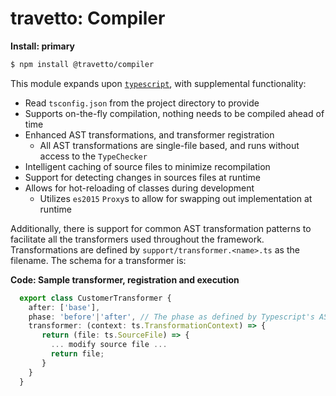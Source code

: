 travetto: Compiler
===


**Install: primary**
```bash
$ npm install @travetto/compiler
```


This module expands upon [`typescript`](http://typescriptlang.org), with supplemental functionality:
* Read `tsconfig.json` from the project directory to provide 
* Supports on-the-fly compilation, nothing needs to be compiled ahead of time
* Enhanced AST transformations, and transformer registration
  * All AST transformations are single-file based, and runs without access to the `TypeChecker`
* Intelligent caching of source files to minimize recompilation
* Support for detecting changes in sources files at runtime
* Allows for hot-reloading of classes during development
  * Utilizes `es2015` ```Proxy```s to allow for swapping out implementation at runtime

Additionally, there is support for common AST transformation patterns to facilitate all the transformers used throughout the framework.
Transformations are defined by `support/transformer.<name>.ts` as the filename. The schema for a transformer is:

**Code: Sample transformer, registration and execution**
```typescript
  export class CustomerTransformer {
    after: ['base'],
    phase: 'before'|'after', // The phase as defined by Typescript's AST processing
    transformer: (context: ts.TransformationContext) => {
       return (file: ts.SourceFile) => {
         ... modify source file ...
         return file;
       }
    }
  }
```